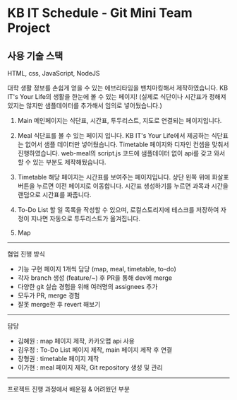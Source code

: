 # KB IT Schedule - Git Mini Team Project

## 사용 기술 스택
HTML, css, JavaScript, NodeJS

대학 생활 정보를 손쉽게 얻을 수 있는 에브리타임을 밴치마킹해서 제작하였습니다.
KB IT's Your Life의 생활을 한눈에 볼 수 있는 페이지!
(실제로 식단이나 시간표가 정해져있지는 않지만 샘플데이터를 추가해서 임의로 넣어뒀습니다.)

1. Main
메인페이지는 식단표, 시간표, 투두리스트, 지도로 연결되는 페이지입니다.

2. Meal
식단표를 볼 수 있는 페이지 입니다.
KB IT's Your Life에서 제공하는 식단표는 없어서 샘플 데이터만 넣어뒀습니다.
Timetable 페이지와 디자인 컨셉을 맞춰서 진행하였습니다.
web-meal의 script.js 코드에 샘플데이터 없이 api를 갖고 와서 할 수 있는 부분도 제작해뒀습니다.

3. Timetable
해당 페이지는 시간표를 보여주는 페이지입니다.
상단 왼쪽 위에 화살표 버튼을 누르면 이전 페이지로 이동합니다.
시간표 생성하기를 누르면 과목과 시간을 랜덤으로 시간표를 짜줍니다.

4. To-Do List
할 일 목록을 작성할 수 있으며, 로컬스토리지에 테스크를 저장하여 자정이 지나면 자동으로 투두리스트가 옮겨집니다.

5. Map


---------------------------------
협업 진행 방식
- 기능 구현 페이지 1개씩 담당 (map, meal, timetable, to-do)
- 각자 branch 생성 (feature/~) 후 PR을 통해 dev에 merge
- 다양한 git 실습 경험을 위해 여러명의 assignees 추가
- 모두가 PR, merge 경험
- 잘못 merge한 후 revert 해보기

---------------------------------
담당
- 김혜원 : map 페이지 제작, 카카오맵 api 사용
- 김우정 : To-Do List 페이지 제작, main 페이지 제작 후 연결
- 장형권 : timetable 페이지 제작
- 이가현 : meal 페이지 제작, Git repository 생성 및 관리

---------------------------------
프로젝트 진행 과정에서 배운점 & 어려웠던 부분
